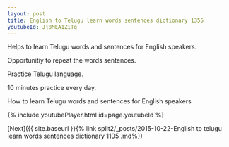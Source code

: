 ```yaml
---
layout: post
title: English to Telugu learn words sentences dictionary 1355 
youtubeId: Jj8MEA1ZiTg
---
```

 
 
Helps to learn Telugu words and sentences for English speakers.

Opportunitiy to repeat the words sentences. 

Practice Telugu language. 
 
10 minutes practice every day. 
 
How to learn Telugu words and sentences for English speakers 
 
{% include youtubePlayer.html id=page.youtubeId %}
 
 
[Next]({{ site.baseurl }}{% link  split2/_posts/2015-10-22-English to telugu learn words sentences dictionary 1105 .md%})
 

